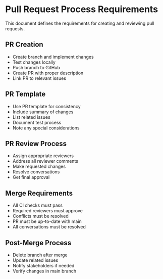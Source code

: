 # Pull Request Process Requirements

This document defines the requirements for creating and reviewing pull requests.

## PR Creation

- Create branch and implement changes
- Test changes locally
- Push branch to GitHub
- Create PR with proper description
- Link PR to relevant issues

## PR Template

- Use PR template for consistency
- Include summary of changes
- List related issues
- Document test process
- Note any special considerations

## PR Review Process

- Assign appropriate reviewers
- Address all reviewer comments
- Make requested changes
- Resolve conversations
- Get final approval

## Merge Requirements

- All CI checks must pass
- Required reviewers must approve
- Conflicts must be resolved
- PR must be up-to-date with main
- All conversations must be resolved

## Post-Merge Process

- Delete branch after merge
- Update related issues
- Notify stakeholders if needed
- Verify changes in main branch
